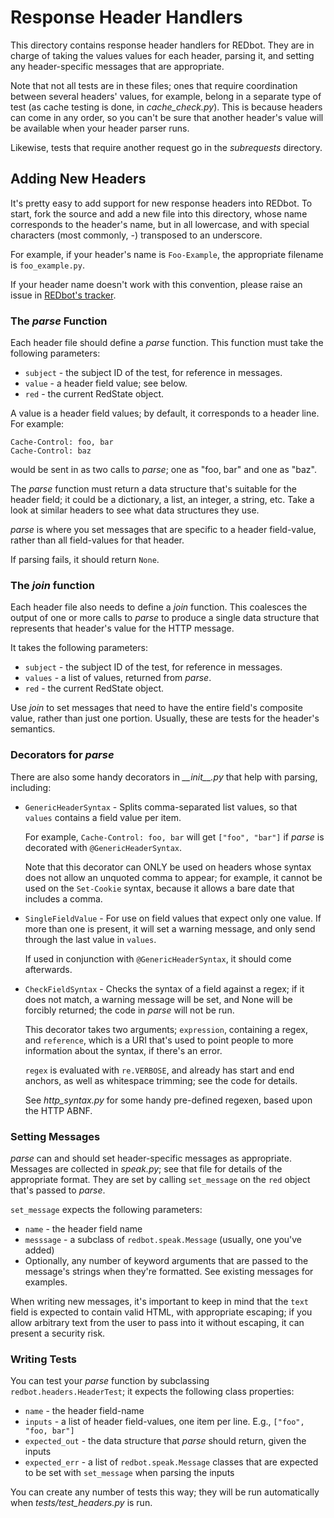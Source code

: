 
Response Header Handlers
========================

This directory contains response header handlers for REDbot. They are in
charge of taking the values values for each header, parsing it, and setting
any header-specific messages that are appropriate.

Note that not all tests are in these files; ones that require coordination 
between several headers' values, for example, belong in a separate type of 
test (as cache testing is done, in _cache\_check.py_). This is because headers 
can come in any order, so you can't be sure that another header's value will
be available when your header parser runs.

Likewise, tests that require another request go in the _subrequests_ 
directory.


Adding New Headers
------------------

It's pretty easy to add support for new response headers into REDbot. To
start, fork the source and add a new file into this directory, whose name
corresponds to the header's name, but in all lowercase, and with special
characters (most commonly, _-_) transposed to an underscore.

For example, if your header's name is `Foo-Example`, the appropriate filename is `foo_example.py`.

If your header name doesn't work with this convention, please raise an issue in [REDbot's tracker](https://github.com/mnot/redbot/issues).

### The _parse_ Function

Each header file should define a _parse_ function. This function must take
the following parameters:

 * `subject` - the subject ID of the test, for reference in messages.
 * `value` - a header field value; see below.
 * `red` - the current RedState object.

A value is a header field values; by default, it
corresponds to a header line. For example:

    Cache-Control: foo, bar
    Cache-Control: baz
  
would be sent in as two calls to _parse_; one as "foo, bar" and one as "baz". 

The _parse_ function must return a data structure that's suitable for the
header field; it could be a dictionary, a list, an integer, a string, etc. 
Take a look at similar headers to see what data structures they use. 

_parse_ is where you set messages that are specific to a header field-value,
rather than all field-values for that header.

If parsing fails, it should return `None`.

### The _join_ function

Each header file also needs to define a _join_ function. This coalesces the
output of one or more calls to _parse_ to produce a single data structure
that represents that header's value for the HTTP message.

It takes the following parameters:

 * `subject` - the subject ID of the test, for reference in messages.
 * `values` - a list of values, returned from _parse_.
 * `red` - the current RedState object.
 
Use _join_ to set messages that need to have the entire field's composite
value, rather than just one portion. Usually, these are tests for the 
header's semantics.



### Decorators for _parse_

There are also some handy decorators in _\_\_init\_\_.py_ that help with parsing, 
including:

 * `GenericHeaderSyntax` - Splits comma-separated list values, so that  
   `values` contains a field value per item.
   
    For example, `Cache-Control: foo, bar` will get `["foo", "bar"]` if 
    _parse_ is decorated with `@GenericHeaderSyntax`.
    
    Note that this decorator can ONLY be used on headers whose syntax does
    not allow an unquoted comma to appear; for example, it cannot be used
    on the `Set-Cookie` syntax, because it allows a bare date that includes
    a comma.
 
 * `SingleFieldValue` - For use on field values that expect only one value. 
   If more than one is present, it will set a warning message, and only send
   through the last value in `values`.
   
   If used in conjunction with `@GenericHeaderSyntax`, it should come
   afterwards.
   
 * `CheckFieldSyntax` - Checks the syntax of a field against a regex; if
   it does not match, a warning message will be set, and None will be
   forcibly returned; the code in _parse_ will not be run.
   
   This decorator takes two arguments; `expression`, containing a regex, and
   `reference`, which is a URI that's used to point people to more information
   about the syntax, if there's an error.
   
   `regex` is evaluated with `re.VERBOSE`, and already has start and end
   anchors, as well as whitespace trimming; see the code for details.
   
   See _http_syntax.py_ for some handy pre-defined regexen, based upon 
   the HTTP ABNF.


### Setting Messages

_parse_ can and should set header-specific messages as appropriate. Messages
are collected in _speak.py_; see that file for details of the appropriate 
format. They are set by calling `set_message` on the `red` object that's
passed to _parse_.

`set_message` expects the following parameters:

 * `name` - the header field name
 * `messsage` - a subclass of `redbot.speak.Message` (usually, one 
   you've added)
 * Optionally, any number of keyword arguments that are passed to the
   message's strings when they're formatted. See existing messages for 
   examples.

When writing new messages, it's important to keep in mind that the `text`
field is expected to contain valid HTML, with appropriate escaping; if you
allow arbitrary text from the user to pass into it without escaping, it 
can present a security risk. 


### Writing Tests

You can test your _parse_ function by subclassing `redbot.headers.HeaderTest`;
it expects the following class properties:

 * `name` - the header field-name
 * `inputs` - a list of header field-values, one item per line. 
   E.g., `["foo", "foo, bar"]`
 * `expected_out` - the data structure that _parse_ should return, given
   the inputs
 * `expected_err` - a list of `redbot.speak.Message` classes that are expected
   to be set with `set_message` when parsing the inputs
    
You can create any number of tests this way; they will be run automatically 
when _tests/test\_headers.py_ is run.
